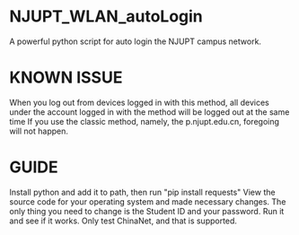 # NJUPT_WLAN_autoLogin
A powerful python script for auto login the NJUPT campus network.

# KNOWN ISSUE
When you log out from devices logged in with this method, all devices under the account logged in with the method will be logged out at the same time
If you use the classic method, namely, the p.njupt.edu.cn, foregoing will not happen.

# GUIDE
Install python and add it to path, then run "pip install requests"
View the source code for your operating system and made necessary changes.
The only thing you need to change is the Student ID and your password.
Run it and see if it works.
Only test ChinaNet, and that is supported.